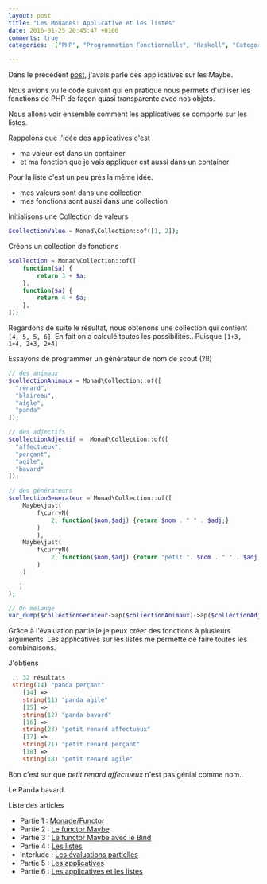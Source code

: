 ```yaml
---
layout: post
title: "Les Monades: Applicative et les listes"
date: 2016-01-25 20:45:47 +0100
comments: true
categories:  ["PHP", "Programmation Fonctionnelle", "Haskell", "Categorie"] 

---
```


Dans le précédent [post](/blog/2015/12/20/les-monades-5-les-applicatives/), j'avais parlé des applicatives sur les Maybe.

Nous avions vu le code suivant qui en pratique nous permets d'utiliser les fonctions de PHP de façon quasi transparente avec nos objets.

Nous allons voir ensemble comment les applicatives se comporte sur les listes.

Rappelons que l'idée des applicatives c'est 

 * ma valeur est dans un container
 * et ma fonction que je vais appliquer est aussi dans un container

Pour la liste c'est un peu près la même idée. 

 * mes valeurs sont dans une collection
 * mes fonctions sont aussi dans une collection

<!--more-->

Initialisons une Collection de valeurs

``` php
$collectionValue = Monad\Collection::of([1, 2]);
```

Créons un collection de fonctions
``` php
$collection = Monad\Collection::of([
    function($a) {
        return 3 + $a;
    },
    function($a) {
        return 4 + $a;
    },
]);
```

Regardons de suite le résultat, nous obtenons une collection qui contient `[4, 5, 5, 6]`. En fait on a calculé toutes les possibilités.. Puisque `[1+3, 1+4, 2+3, 2+4]`

Essayons de programmer un générateur de nom de scout (?!!)

``` php
// des animaux
$collectionAnimaux = Monad\Collection::of([
  "renard",
  "blaireau",
  "aigle",
  "panda"
]);

// des adjectifs
$collectionAdjectif =  Monad\Collection::of([
  "affectueux",
  "perçant",
  "agile",
  "bavard"
]);

// des générateurs
$collectionGenerateur = Monad\Collection::of([
    Maybe\just(
        f\curryN(
            2, function($nom,$adj) {return $nom . " " . $adj;}
        )
        ),
    Maybe\just(
        f\curryN(
            2, function($nom,$adj) {return "petit ". $nom . " " . $adj;}
        )
    )

   ]
);

// On mélange
var_dump($collectionGerateur->ap($collectionAnimaux)->ap($collectionAdjectif));

```

Grâce à l'évaluation partielle je peux créer des fonctions à plusieurs arguments. Les applicatives sur les listes me permette de faire toutes les combinaisons.

J'obtiens
 
``` php
 .. 32 résultats
 string(14) "panda perçant"
    [14] =>
    string(11) "panda agile"
    [15] =>
    string(12) "panda bavard"
    [16] =>
    string(23) "petit renard affectueux"
    [17] =>
    string(21) "petit renard perçant"
    [18] =>
    string(18) "petit renard agile"
```

Bon c'est sur que *petit renard affectueux* n'est pas génial comme nom..

Le Panda bavard.

Liste des articles
 
 * Partie 1 : [Monade/Functor](/blog/2015/11/11/les-monades-en-php-cest-possible-dot/)
 * Partie 2 : [Le functor Maybe](/blog/2015/11/15/les-monades-suite-le-functor-maybe-dot/)
 * Partie 3 : [Le functor Maybe avec le Bind](/blog/2015/11/22/les-monades-3-le-maybe-suite/)
 * Partie 4 : [Les listes](/blog/2015/11/29/les-monades-les-listes/)
 * Interlude : [Les évaluations partielles](/blog/2015/12/06/les-monades-evaluation-partielle/)
 * Partie 5 : [Les applicatives](/blog/2015/12/20/les-monades-5-les-applicatives/)
 * Partie 6 : [Les applicatives et les listes](/blog/2016/01/25/les-monades-applicative-et-les-listes/) 


